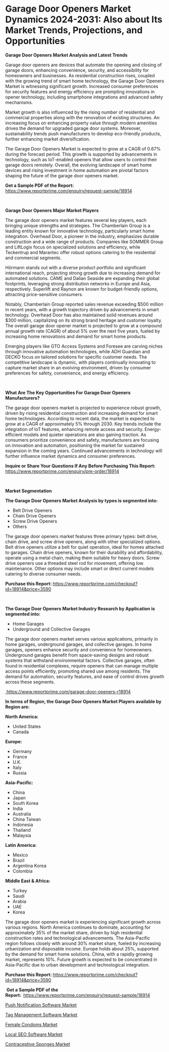 <p><h1>Garage Door Openers Market Dynamics 2024-2031: Also about Its Market Trends, Projections, and Opportunities</h1></p><p><strong>Garage Door Openers Market Analysis and Latest Trends</strong></p>
<p><p>Garage door openers are devices that automate the opening and closing of garage doors, enhancing convenience, security, and accessibility for homeowners and businesses. As residential construction rises, coupled with the growing trend of smart home technology, the Garage Door Openers Market is witnessing significant growth. Increased consumer preferences for security features and energy efficiency are prompting innovations in opener technology, including smartphone integrations and advanced safety mechanisms.</p><p>Market growth is also influenced by the rising number of residential and commercial properties along with the renovation of existing structures. An increasing focus on enhancing property value through modern amenities drives the demand for upgraded garage door systems. Moreover, sustainability trends push manufacturers to develop eco-friendly products, further enhancing market diversification.</p><p>The Garage Door Openers Market is expected to grow at a CAGR of 0.67% during the forecast period. This growth is supported by advancements in technology, such as IoT-enabled openers that allow users to control their garage doors remotely. Overall, the evolving landscape of smart home devices and rising investment in home automation are pivotal factors shaping the future of the garage door openers market.</p></p>
<p><strong>Get a Sample PDF of the Report:&nbsp;</strong> <a href="https://www.reportprime.com/enquiry/request-sample/18914?utm_campaign=1130&utm_medium=2&utm_source=Github&utm_content=ia&utm_term=22112024&utm_id=garage-door-openers">https://www.reportprime.com/enquiry/request-sample/18914</a></p>
<p>&nbsp;</p>
<p><strong>Garage Door Openers Major Market Players</strong></p>
<p><p>The garage door openers market features several key players, each bringing unique strengths and strategies. The Chamberlain Group is a leading entity known for innovative technology, particularly smart home integration. Overhead Door, a pioneer in the industry, emphasizes durable construction and a wide range of products. Companies like SOMMER Group and LiftLogix focus on specialized solutions and efficiency, while Teckentrup and Marantec offer robust options catering to the residential and commercial segments.</p><p>Hörmann stands out with a diverse product portfolio and significant international reach, projecting strong growth due to increasing demand for automated solutions. CAME and Dalian Seaside are expanding their global footprints, leveraging strong distribution networks in Europe and Asia, respectively. Superlift and Raynon are known for budget-friendly options, attracting price-sensitive consumers.</p><p>Notably, Chamberlain Group reported sales revenue exceeding $500 million in recent years, with a growth trajectory driven by advancements in smart technology. Overhead Door has also maintained solid revenues around $300 million, capitalizing on its strong brand heritage and customer loyalty. The overall garage door opener market is projected to grow at a compound annual growth rate (CAGR) of about 5% over the next five years, fueled by increasing home renovations and demand for smart home products.</p><p>Emerging players like GTO Access Systems and Foresee are carving niches through innovative automation technologies, while ADH Guardian and DECKO focus on tailored solutions for specific customer needs. The competitive landscape is dynamic, with players continually innovating to capture market share in an evolving environment, driven by consumer preferences for safety, convenience, and energy efficiency.</p></p>
<p>&nbsp;</p>
<p><strong>What Are The Key Opportunities For Garage Door Openers Manufacturers?</strong></p>
<p><p>The garage door openers market is projected to experience robust growth, driven by rising residential construction and increasing demand for smart home technologies. According to recent data, the market is expected to grow at a CAGR of approximately 5% through 2030. Key trends include the integration of IoT features, enhancing remote access and security. Energy-efficient models and quieter operations are also gaining traction. As consumers prioritize convenience and safety, manufacturers are focusing on innovation and automation, positioning the market for sustained expansion in the coming years. Continued advancements in technology will further influence market dynamics and consumer preferences.</p></p>
<p><strong>Inquire or Share Your Questions If Any Before Purchasing This Report:</strong> <a href="https://www.reportprime.com/enquiry/pre-order/18914?utm_campaign=1130&utm_medium=2&utm_source=Github&utm_content=ia&utm_term=22112024&utm_id=garage-door-openers">https://www.reportprime.com/enquiry/pre-order/18914</a></p>
<p>&nbsp;</p>
<p><strong>Market Segmentation</strong></p>
<p><strong>The Garage Door Openers Market Analysis by types is segmented into:</strong></p>
<p><ul><li>Belt Drive Openers</li><li>Chain Drive Openers</li><li>Screw Drive Openers</li><li>Others</li></ul></p>
<p><p>The garage door openers market features three primary types: belt drive, chain drive, and screw drive openers, along with other specialized options. Belt drive openers utilize a belt for quiet operation, ideal for homes attached to garages. Chain drive openers, known for their durability and affordability, operate using a metal chain, making them suitable for heavy doors. Screw drive openers use a threaded steel rod for movement, offering low maintenance. Other options may include smart or direct current models catering to diverse consumer needs.</p></p>
<p><strong>Purchase this Report:&nbsp;</strong><a href="https://www.reportprime.com/checkout?id=18914&price=3590&utm_campaign=1130&utm_medium=2&utm_source=Github&utm_content=ia&utm_term=22112024&utm_id=garage-door-openers">https://www.reportprime.com/checkout?id=18914&price=3590</a></p>
<p>&nbsp;</p>
<p><strong>The Garage Door Openers Market Industry Research by Application is segmented into:</strong></p>
<p><ul><li>Home Garages</li><li>Underground and Collective Garages</li></ul></p>
<p><p>The garage door openers market serves various applications, primarily in home garages, underground garages, and collective garages. In home garages, openers enhance security and convenience for homeowners. Underground garages benefit from space-saving designs and robust systems that withstand environmental factors. Collective garages, often found in residential complexes, require openers that can manage multiple access points efficiently, promoting shared use among residents. The demand for automation, security features, and ease of control drives growth across these segments.</p></p>
<p><a href="https://www.reportprime.com/garage-door-openers-r18914?utm_campaign=1130&utm_medium=2&utm_source=Github&utm_content=ia&utm_term=22112024&utm_id=garage-door-openers">&nbsp;https://www.reportprime.com/garage-door-openers-r18914</a></p>
<p><strong>In terms of Region, the Garage Door Openers Market Players available by Region are:</strong></p>
<p>
    <p> <strong> North America: </strong>
        <ul>
            <li>United States</li>
            <li>Canada</li>
        </ul>
        </p> 
    <p> <strong> Europe: </strong>
        <ul>
            <li>Germany</li>
            <li>France</li>
            <li>U.K.</li>
            <li>Italy</li>
            <li>Russia</li>
        </ul>
        </p> 
    <p> <strong> Asia-Pacific: </strong>
        <ul>
            <li>China</li>
            <li>Japan</li>
            <li>South Korea</li>
            <li>India</li>
            <li>Australia</li>
            <li>China Taiwan</li>
            <li>Indonesia</li>
            <li>Thailand</li>
            <li>Malaysia</li>
        </ul>
        </p> 
    <p> <strong> Latin America: </strong>
        <ul>
            <li>Mexico</li>
            <li>Brazil</li>
            <li>Argentina Korea</li>
            <li>Colombia</li>
        </ul>
        </p> 
    <p> <strong> Middle East & Africa: </strong>
        <ul>
            <li>Turkey</li>
            <li>Saudi</li>
            <li>Arabia</li>
            <li>UAE</li>
            <li>Korea</li>
        </ul>
    </p>
    </p>
<p><p>The garage door openers market is experiencing significant growth across various regions. North America continues to dominate, accounting for approximately 35% of the market share, driven by high residential construction rates and technological advancements. The Asia-Pacific region follows closely with around 30% market share, fueled by increasing urbanization and disposable income. Europe holds about 25%, supported by the demand for smart home solutions. China, with a rapidly growing market, represents 10%. Future growth is expected to be concentrated in Asia-Pacific due to urban development and technological integration.</p></p>
<p><strong>Purchase this Report: </strong><a href="https://www.reportprime.com/checkout?id=18914&price=3590&utm_campaign=1130&utm_medium=2&utm_source=Github&utm_content=ia&utm_term=22112024&utm_id=garage-door-openers">https://www.reportprime.com/checkout?id=18914&price=3590</a></p>
<p>&nbsp;<strong>Get a Sample PDF of the Report:&nbsp;&nbsp;</strong><a href="https://www.reportprime.com/enquiry/request-sample/18914?utm_campaign=1130&utm_medium=2&utm_source=Github&utm_content=ia&utm_term=22112024&utm_id=garage-door-openers">https://www.reportprime.com/enquiry/request-sample/18914</a></p>
<p><strong></strong></p>
<p><p><a href="https://www.linkedin.com/pulse/push-notification-software-market-growth-study-offers-detailed-u3iie?utm_campaign=1130&utm_medium=2&utm_source=Github&utm_content=ia&utm_term=22112024&utm_id=garage-door-openers">Push Notification Software Market</a></p><p><a href="https://www.linkedin.com/pulse/tag-management-software-market-research-report-industry-growth-celae?utm_campaign=1130&utm_medium=2&utm_source=Github&utm_content=ia&utm_term=22112024&utm_id=garage-door-openers">Tag Management Software Market</a></p><p><a href="https://issuu.com/reportprime-2/docs/female-condoms-market-size-2030.ppt_4bd91b7980f521?utm_campaign=1130&utm_medium=2&utm_source=Github&utm_content=ia&utm_term=22112024&utm_id=garage-door-openers">Female Condoms Market</a></p><p><a href="https://www.linkedin.com/pulse/comprehensive-examination-local-seo-software-market-yih6e?utm_campaign=1130&utm_medium=2&utm_source=Github&utm_content=ia&utm_term=22112024&utm_id=garage-door-openers">Local SEO Software Market</a></p><p><a href="https://issuu.com/reportprime-2/docs/contraceptive-sponges-market-size-2_2b00cb349b6ace?utm_campaign=1130&utm_medium=2&utm_source=Github&utm_content=ia&utm_term=22112024&utm_id=garage-door-openers">Contraceptive Sponges Market</a></p></p>